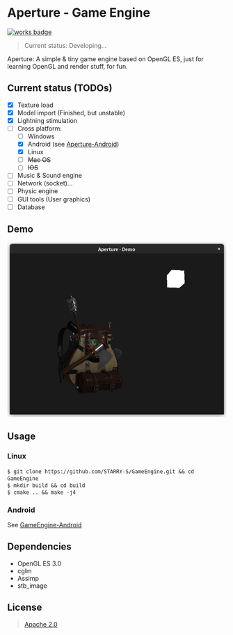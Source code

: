 Aperture - Game Engine
====

[![works badge](https://cdn.jsdelivr.net/gh/nikku/works-on-my-machine@v0.2.0/badge.svg)](https://github.com/nikku/works-on-my-machine)

> Current status: Developing...

Aperture: A simple & tiny game engine based on OpenGL ES,
just for learning OpenGL and render stuff, for fun.

Current status (TODOs)
----

- [x] Texture load
- [x] Model import  (Finished, but unstable)
- [x] Lightning stimulation
- [ ] Cross platform:
    - [ ] Windows
    - [x] Android (see [Aperture-Android](https://github.com/STARRY-S/GameEngine-Android))
    - [x] Linux
    - [ ] ~~Mac OS~~
    - [ ] ~~IOS~~
- [ ] Music & Sound engine
- [ ] Network (socket)...
- [ ] Physic engine
- [ ] GUI tools (User graphics)
- [ ] Database

Demo
----

![](images/demo.png)

Usage
----

### Linux

```
$ git clone https://github.com/STARRY-S/GameEngine.git && cd GameEngine
$ mkdir build && cd build
$ cmake .. && make -j4
```

### Android

See [GameEngine-Android](https://github.com/STARRY-S/GameEngine-Android)

Dependencies
----

- OpenGL ES 3.0
- cglm
- Assimp
- stb_image

License
----

> [Apache 2.0](LICENSE)